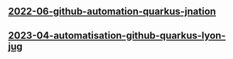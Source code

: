 ## [2022-06-github-automation-quarkus-jnation](2022-06-github-automation-quarkus-jnation)

## [2023-04-automatisation-github-quarkus-lyon-jug](2023-04-automatisation-github-quarkus-lyon-jug)

